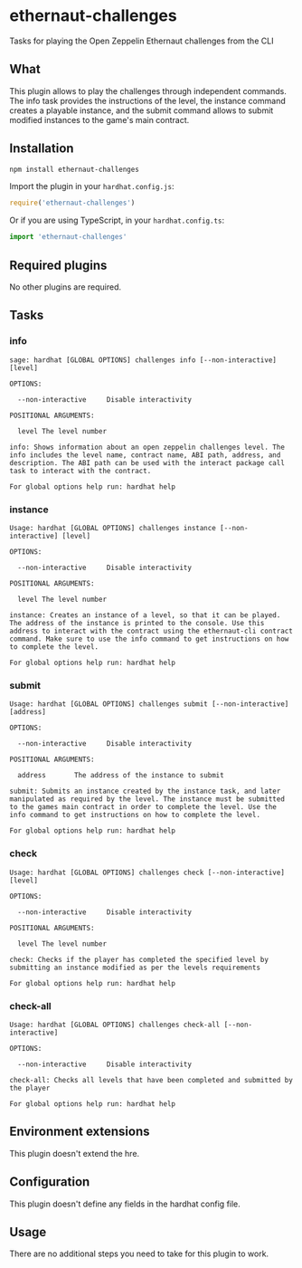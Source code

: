 # ethernaut-challenges

Tasks for playing the Open Zeppelin Ethernaut challenges from the CLI

## What

This plugin allows to play the challenges through independent commands. The info task provides the instructions of the level, the instance command creates a playable instance, and the submit command allows to submit modified instances to the game's main contract.

## Installation

```bash
npm install ethernaut-challenges
```

Import the plugin in your `hardhat.config.js`:

```js
require('ethernaut-challenges')
```

Or if you are using TypeScript, in your `hardhat.config.ts`:

```ts
import 'ethernaut-challenges'
```

## Required plugins

No other plugins are required.

## Tasks

### info

```
sage: hardhat [GLOBAL OPTIONS] challenges info [--non-interactive] [level]

OPTIONS:

  --non-interactive     Disable interactivity

POSITIONAL ARGUMENTS:

  level The level number

info: Shows information about an open zeppelin challenges level. The info includes the level name, contract name, ABI path, address, and description. The ABI path can be used with the interact package call task to interact with the contract.

For global options help run: hardhat help
```

### instance

```
Usage: hardhat [GLOBAL OPTIONS] challenges instance [--non-interactive] [level]

OPTIONS:

  --non-interactive     Disable interactivity

POSITIONAL ARGUMENTS:

  level The level number

instance: Creates an instance of a level, so that it can be played. The address of the instance is printed to the console. Use this address to interact with the contract using the ethernaut-cli contract command. Make sure to use the info command to get instructions on how to complete the level.

For global options help run: hardhat help
```

### submit

```
Usage: hardhat [GLOBAL OPTIONS] challenges submit [--non-interactive] [address]

OPTIONS:

  --non-interactive     Disable interactivity

POSITIONAL ARGUMENTS:

  address       The address of the instance to submit

submit: Submits an instance created by the instance task, and later manipulated as required by the level. The instance must be submitted to the games main contract in order to complete the level. Use the info command to get instructions on how to complete the level.

For global options help run: hardhat help
```

### check

```
Usage: hardhat [GLOBAL OPTIONS] challenges check [--non-interactive] [level]

OPTIONS:

  --non-interactive     Disable interactivity

POSITIONAL ARGUMENTS:

  level The level number

check: Checks if the player has completed the specified level by submitting an instance modified as per the levels requirements

For global options help run: hardhat help
```

### check-all

```
Usage: hardhat [GLOBAL OPTIONS] challenges check-all [--non-interactive]

OPTIONS:

  --non-interactive     Disable interactivity

check-all: Checks all levels that have been completed and submitted by the player

For global options help run: hardhat help
```

## Environment extensions

This plugin doesn't extend the hre.

## Configuration

This plugin doesn't define any fields in the hardhat config file.

## Usage

There are no additional steps you need to take for this plugin to work.
